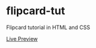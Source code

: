 # flipcard-tut
 Flipcard tutorial in HTML and CSS

[Live Preview](https://htmlpreview.github.io/?https://github.com/russs123/flipcard-tut/blob/main/index.html)
